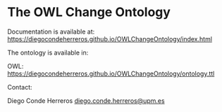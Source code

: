 # The OWL Change Ontology 
Documentation is available at: https://diegocondeherreros.github.io/OWLChangeOntology/index.html

The ontology is available in:

OWL:  https://diegocondeherreros.github.io/OWLChangeOntology/ontology.ttl

Contact:

Diego Conde Herreros diego.conde.herreros@upm.es 